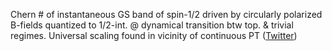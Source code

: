 
Chern # of instantaneous GS band of spin-1/2 driven by circularly polarized B-fields quantized to 1/2-int. @ dynamical transition btw top. & trivial regimes. Universal scaling found in vicinity of continuous PT ([Twitter](https://twitter.com/JoshuahHeath/status/1164911185948340224))
